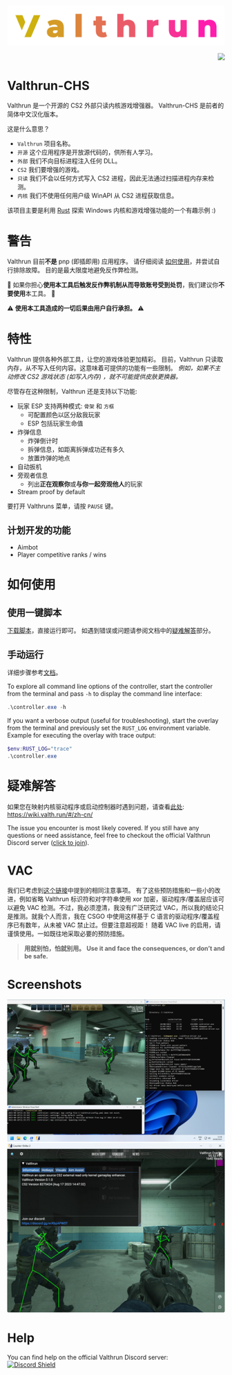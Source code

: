 ![Valthrun CS2 Logo](./img/logo.svg)
<p align="right">
<a href="https://discord.gg/ecKbpAPW5T">
<img src="https://discordapp.com/api/guilds/1135362291311849693/widget.png?style=shield">
</a>
</p>

# Valthrun-CHS
Valthrun 是一个开源的 CS2 外部只读内核游戏增强器。
Valthrun-CHS 是前者的简体中文汉化版本。

这是什么意思？  
- `Valthrun` 项目名称。
- `开源` 这个应用程序是开放源代码的，供所有人学习。
- `外部` 我们不向目标进程注入任何 DLL。
- `CS2` 我们要增强的游戏。
- `只读` 我们不会以任何方式写入 CS2 进程，因此无法通过扫描进程内存来检测。
- `内核` 我们不使用任何用户级 WinAPI 从 CS2 进程获取信息。

该项目主要是利用 [Rust](https://www.rust-lang.org) 探索 Windows 内核和游戏增强功能的一个有趣示例 :)

# 警告
Valthrun 目前**不是** pnp (即插即用) 应用程序。 
请仔细阅读 [如何使用](#如何使用)，并尝试自行排除故障。 
目的是最大限度地避免反作弊检测。

🔴 如果你担心**使用本工具后触发反作弊机制从而导致账号受到处罚**，我们建议你**不要使用**本工具。 🔴

⚠️ **使用本工具造成的一切后果由用户自行承担。** ⚠️
  
# 特性
Valthrun 提供各种外部工具，让您的游戏体验更加精彩。 
目前，Valthrun 只读取内存，从不写入任何内容。这意味着可提供的功能有一些限制。 
*例如，如果不主动修改 CS2 游戏状态 (如写入内存) ，就不可能提供皮肤更换器。*
  
尽管存在这种限制，Valthrun 还是支持以下功能:
- 玩家 ESP
  支持两种模式: `骨架` 和 `方框`
  - 可配置颜色以区分敌我玩家
  - ESP 包括玩家生命值
- 炸弹信息
  - 炸弹倒计时
  - 拆弹信息，如距离拆弹成功还有多久
  - 放置炸弹的地点
- 自动扳机
- 旁观者信息
  - 列出**正在观察你**或**与你一起旁观他人**的玩家
- Stream proof by default

要打开 Valthruns 菜单，请按 `PAUSE` 键。

## 计划开发的功能
- Aimbot
- Player competitive ranks / wins

# 如何使用
## 使用一键脚本
[下载脚本](https://lanzoux.com/irPef1bvi62f)，直接运行即可。
如遇到错误或问题请参阅文档中的[疑难解答](https://wiki.valth.run/#/zh-cn/030_troubleshooting/readme)部分。

## 手动运行
详细步骤参考[文档](https://wiki.valth.run/#/zh-cn/)。

To explore all command line options of the controller, start the controller from the terminal and pass `-h` to display the command line interface:
```ps1
.\controller.exe -h
```

If you want a verbose output (useful for troubleshooting), start the overlay from the terminal and previously set the `RUST_LOG` environment variable.  
Example for executing the overlay with trace output:  
```ps1
$env:RUST_LOG="trace"
.\controller.exe
```

# 疑难解答
如果您在映射内核驱动程序或启动控制器时遇到问题，请查看[此处](https://wiki.valth.run/#/zh-cn/):  
https://wiki.valth.run/#/zh-cn/
  
The issue you encounter is most likely covered. If you still have any questions or need assistance, feel free to checkout the official Valthrun Discord server ([click to join](https://discord.gg/ecKbpAPW5T)).

# VAC
我们已考虑到[这个链接](https://github.com/dretax/GarHal_CSGO#starting-driver)中提到的相同注意事项。
有了这些预防措施和一些小的改进，例如省略 Valthrun 标识符和对字符串使用 xor 加密，驱动程序/覆盖层应该可以避免 VAC 检测。不过，我必须澄清，我没有广泛研究过 VAC，所以我的结论只是推测。就我个人而言，我在 CSGO 中使用这样基于 C 语言的驱动程序/覆盖程序已有数年，从未被 VAC 禁止过。但要注意超视距！
随着 VAC live 的启用，请谨慎使用。一如既往地采取必要的预防措施。

> **用就别怕，怕就别用。**
> **Use it and face the consequences, or don’t and be safe.**

# Screenshots
![](./img/showcase_01.png)
![](./img/showcase_02.png)

# Help
You can find help on the official Valthrun Discord server:  
[![Discord Shield](https://discordapp.com/api/guilds/1135362291311849693/widget.png?style=shield)](https://discord.gg/ecKbpAPW5T)
